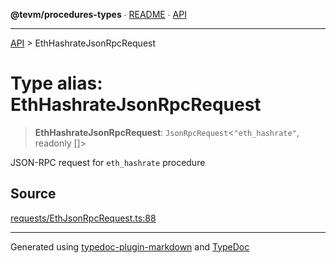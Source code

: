 **@tevm/procedures-types** ∙ [README](../README.md) ∙ [API](../API.md)

***

[API](../API.md) > EthHashrateJsonRpcRequest

# Type alias: EthHashrateJsonRpcRequest

> **EthHashrateJsonRpcRequest**: `JsonRpcRequest`\<`"eth_hashrate"`, readonly []\>

JSON-RPC request for `eth_hashrate` procedure

## Source

[requests/EthJsonRpcRequest.ts:88](https://github.com/evmts/tevm-monorepo/blob/main/packages/procedures-types/src/requests/EthJsonRpcRequest.ts#L88)

***
Generated using [typedoc-plugin-markdown](https://www.npmjs.com/package/typedoc-plugin-markdown) and [TypeDoc](https://typedoc.org/)
